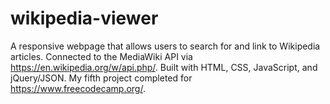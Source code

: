 # wikipedia-viewer

A responsive webpage that allows users to search for and link to Wikipedia articles. Connected to the MediaWiki API via https://en.wikipedia.org/w/api.php/. Built with HTML, CSS, JavaScript, and jQuery/JSON.  My fifth project completed for https://www.freecodecamp.org/.
